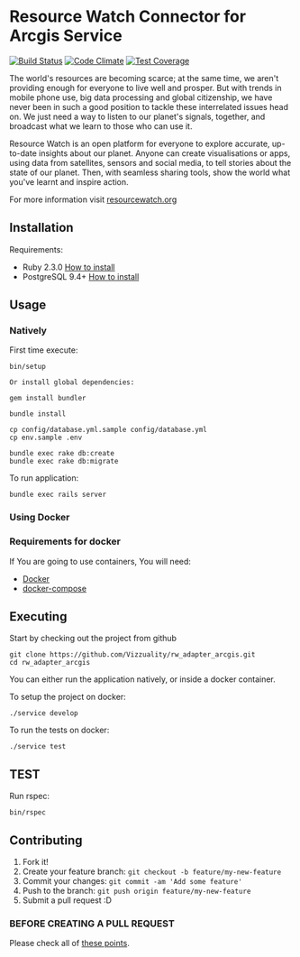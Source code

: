 # Resource Watch Connector for Arcgis Service

[![Build Status](https://travis-ci.org/resource-watch/rw_adapter_arcgis.svg?branch=develop)](https://travis-ci.org/resource-watch/rw_adapter_arcgis) [![Code Climate](https://codeclimate.com/github/resource-watch/rw_adapter_arcgis/badges/gpa.svg)](https://codeclimate.com/github/resource-watch/rw_adapter_arcgis) [![Test Coverage](https://codeclimate.com/github/resource-watch/rw_adapter_arcgis/badges/coverage.svg)](https://codeclimate.com/github/resource-watch/rw_adapter_arcgis/coverage)

The world's resources are becoming scarce; at the same time, we aren't providing enough for everyone to live well and prosper. But with trends in mobile phone use, big data processing and global citizenship, we have never been in such a good position to tackle these interrelated issues head on. We just need a way to listen to our planet's signals, together, and broadcast what we learn to those who can use it.

Resource Watch is an open platform for everyone to explore accurate, up-to-date insights about our planet. Anyone can create visualisations or apps, using data from satellites, sensors and social media, to tell stories about the state of our planet. Then, with seamless sharing tools, show the world what you've learnt and inspire action.

For more information visit [resourcewatch.org](http://resourcewatch.org/)

## Installation

Requirements:

* Ruby 2.3.0 [How to install](https://gorails.com/setup/osx/10.10-yosemite)
* PostgreSQL 9.4+ [How to install](http://exponential.io/blog/2015/02/21/install-postgresql-on-mac-os-x-via-brew/)

## Usage

### Natively

First time execute:

    bin/setup

    Or install global dependencies:

    gem install bundler

    bundle install

    cp config/database.yml.sample config/database.yml
    cp env.sample .env

    bundle exec rake db:create
    bundle exec rake db:migrate

To run application:

    bundle exec rails server

### Using Docker

### Requirements for docker

If You are going to use containers, You will need:

- [Docker](https://www.docker.com/)
- [docker-compose](https://docs.docker.com/compose/)

## Executing

Start by checking out the project from github

```
git clone https://github.com/Vizzuality/rw_adapter_arcgis.git
cd rw_adapter_arcgis
```

You can either run the application natively, or inside a docker container.

To setup the project on docker:

```
./service develop
```

To run the tests on docker:

```
./service test
```

## TEST

  Run rspec:

    bin/rspec

## Contributing

1. Fork it!
2. Create your feature branch: `git checkout -b feature/my-new-feature`
3. Commit your changes: `git commit -am 'Add some feature'`
4. Push to the branch: `git push origin feature/my-new-feature`
5. Submit a pull request :D

### BEFORE CREATING A PULL REQUEST

  Please check all of [these points](https://github.com/resource-watch/rw_adapter_arcgis/blob/master/CONTRIBUTING.md).

